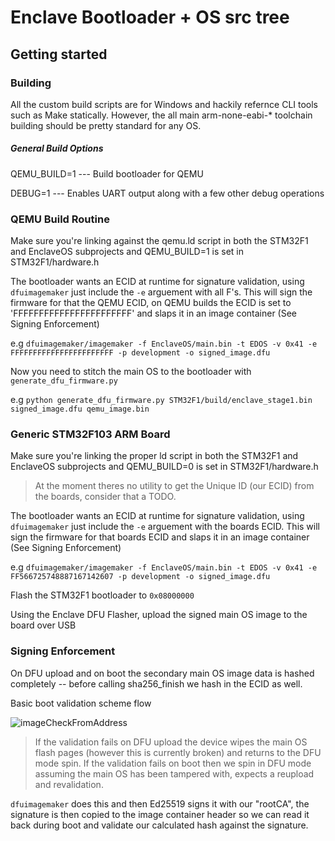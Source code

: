 Enclave Bootloader + OS src tree
================================

Getting started
---------------

### Building
All the custom build scripts are for Windows and hackily refernce CLI tools such as Make statically. However, the all main arm-none-eabi-* toolchain building should be pretty standard for any OS.

##### General Build Options
QEMU_BUILD=1 --- Build bootloader for QEMU

DEBUG=1 	 --- Enables UART output along with a few other debug operations

### QEMU Build Routine
Make sure you're linking against the qemu.ld script in both the STM32F1 and EnclaveOS subprojects and QEMU_BUILD=1 is set in STM32F1/hardware.h

The bootloader wants an ECID at runtime for signature validation, using ```dfuimagemaker``` just include the ```-e``` arguement with all F's. This will sign the firmware for that the QEMU ECID, on QEMU builds the ECID is set to 'FFFFFFFFFFFFFFFFFFFFFFF' and slaps it in an image container (See Signing Enforcement)

e.g
```dfuimagemaker/imagemaker -f EnclaveOS/main.bin -t EDOS -v 0x41 -e FFFFFFFFFFFFFFFFFFFFFFF -p development -o signed_image.dfu```

Now you need to stitch the main OS to the bootloader with ```generate_dfu_firmware.py``` 

e.g 
```python generate_dfu_firmware.py STM32F1/build/enclave_stage1.bin signed_image.dfu qemu_image.bin```

### Generic STM32F103 ARM Board
Make sure you're linking the proper ld script in both the STM32F1 and EnclaveOS subprojects and QEMU_BUILD=0 is set in STM32F1/hardware.h 

> At the moment theres no utility to get the Unique ID (our ECID) from the boards, consider that a TODO.

The bootloader wants an ECID at runtime for signature validation, using ```dfuimagemaker``` just include the ```-e``` arguement with the boards ECID. This will sign the firmware for that boards ECID and slaps it in an image container (See Signing Enforcement)

e.g
```dfuimagemaker/imagemaker -f EnclaveOS/main.bin -t EDOS -v 0x41 -e FF566725748887167142607 -p development -o signed_image.dfu```

Flash the STM32F1 bootloader to ```0x08000000```

Using the Enclave DFU Flasher, upload the signed main OS image to the board over USB


### Signing Enforcement
On DFU upload and on boot the secondary main OS image data is hashed completely -- before calling sha256_finish we hash in the ECID as well. 

Basic boot validation scheme flow

![imageCheckFromAddress](imageCheckFromAddress.svg)


> If the validation fails on DFU upload the device wipes the main OS flash pages (however this is currently broken) and returns to the DFU mode spin.
> If the validation fails on boot then we spin in DFU mode assuming the main OS has been tampered with, expects a reupload and revalidation. 

```dfuimagemaker``` does this and then Ed25519 signs it with our "rootCA", the signature is then copied to the image container header so we can read it back during boot and validate our calculated hash against the signature.  